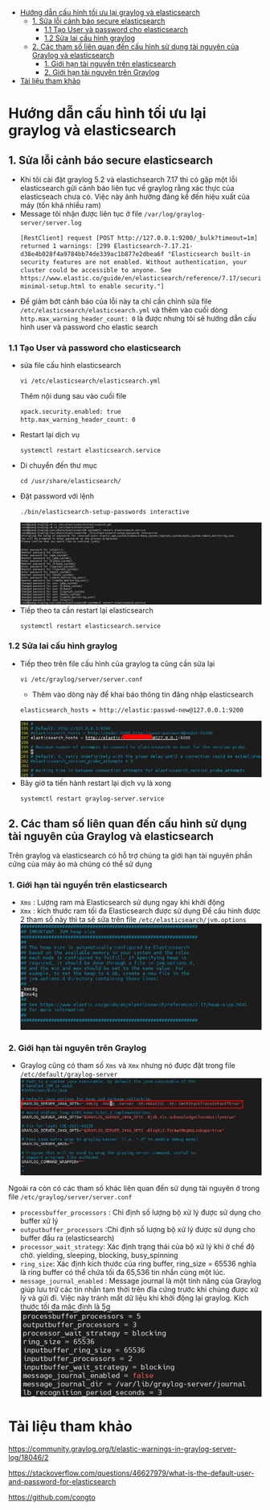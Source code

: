 - [Hướng dẫn cấu hình tối ưu lại graylog và elasticsearch](#hướng-dẫn-cấu-hình-tối-ưu-lại-graylog-và-elasticsearch)
  - [1. Sửa lỗi cảnh báo secure elasticsearch](#1-sửa-lỗi-cảnh-báo-secure-elasticsearch)
    - [1.1 Tạo User và password cho elasticsearch](#11-tạo-user-và-password-cho-elasticsearch)
    - [1.2 Sửa lai cấu hình graylog](#12-sửa-lai-cấu-hình-graylog)
  - [2. Các tham số liên quan đến cấu hình sử dụng tài nguyên của Graylog và elasticsearch](#2-các-tham-số-liên-quan-đến-cấu-hình-sử-dụng-tài-nguyên-của-graylog-và-elasticsearch)
    - [1. Giới hạn tài nguyền trên elasticsearch](#1-giới-hạn-tài-nguyền-trên-elasticsearch)
    - [2. Giới hạn tài nguyên trên Graylog](#2-giới-hạn-tài-nguyên-trên-graylog)
- [Tài liệu tham khảo](#tài-liệu-tham-khảo)
# Hướng dẫn cấu hình tối ưu lại graylog và elasticsearch
## 1. Sửa lỗi cảnh báo secure elasticsearch
- Khi tôi cài đặt graylog 5.2 và elastichsearch 7.17 thi có gặp một lỗi elasticsearch gửi cảnh báo liên tục về graylog rằng xác thực của elasticseach chưa có. Việc này ảnh hưởng đáng kể đến hiệu xuất của máy (tốn khá nhiều ram)
- Message tôi nhận được liên tục ở file `/var/log/graylog-server/server.log`
  ```
  [RestClient] request [POST http://127.0.0.1:9200/_bulk?timeout=1m] returned 1 warnings: [299 Elasticsearch-7.17.21-d38e4b028f4a9784bb74de339ac1b877e2dbea6f "Elasticsearch built-in security features are not enabled. Without authentication, your cluster could be accessible to anyone. See https://www.elastic.co/guide/en/elasticsearch/reference/7.17/security-minimal-setup.html to enable security."]
  ```
- Để giảm bớt cảnh báo của lỗi này ta chỉ cần chỉnh sửa file `/etc/elasticsearch/elasticsearch.yml` và thêm vào cuối dòng `http.max_warning_header_count: 0` là được nhưng tôi sẽ hướng dẫn cấu hình user và password cho elastic search
### 1.1 Tạo User và password cho elasticsearch
- sửa file cấu hình elasticsearch
  ```
  vi /etc/elasticsearch/elasticsearch.yml
  ```
  Thêm nội dung sau vào cuối file
  ```
  xpack.security.enabled: true
  http.max_warning_header_count: 0
  ```
- Restart lại dịch vụ
  ```
  systemctl restart elasticsearch.service
  ```
- Di chuyển đến thư mục
  ```
  cd /usr/share/elasticsearch/
  ```
- Đặt password với lệnh
  ```
  ./bin/elasticsearch-setup-passwords interactive
  ```
  ![alt text](anh/Screenshot_94.png)
- Tiếp theo ta cần restart lại elasticsearch
  ```
  systemctl restart elasticsearch.service
  ```
### 1.2 Sửa lai cấu hình graylog
- Tiếp theo trên file cấu hình của graylog ta cũng cần sửa lại 
  ```
  vi /etc/graylog/server/server.conf
  ```
  - Thêm vào dòng này để khai báo thông tin đăng nhập elasticsearch
  ```
  elasticsearch_hosts = http://elastic:passwd-new@127.0.0.1:9200
  ```
  ![alt text](anh/Screenshot_95.png)
- Bây giờ ta tiến hành restart lại dịch vụ là xong
  ```
  systemctl restart graylog-server.service
  ```
## 2. Các tham số liên quan đến cấu hình sử dụng tài nguyên của Graylog và elasticsearch
Trên graylog và elasticsearch có hỗ trợ chúng ta giới hạn tài nguyên phần cứng của máy ảo mà chúng có thể sử dụng
### 1. Giới hạn tài nguyền trên elasticsearch
- `Xms` : Lượng ram mà Elasticsearch sử dụng ngay khi khởi động
- `Xmx` : kích thước ram tối đa Elasticsearch được sử dụng
Để cấu hình được 2 tham số này thì ta sẽ sửa trên file `/etc/elasticsearch/jvm.options`
![alt text](anh/Screenshot_96.png)
### 2. Giới hạn tài nguyên trên Graylog
- Graylog cũng có tham số `Xms` và `Xmx` nhưng nó được đặt trong file `/etc/default/graylog-server`
![alt text](anh/Screenshot_97.png)

Ngoài ra còn có các tham số khác liên quan đến sử dụng tài nguyên ở trong file `/etc/graylog/server/server.conf`
- `processbuffer_processors` : Chỉ định số lượng bộ xử lý được sử dụng cho buffer xử lý
- `outputbuffer_processors` :Chỉ định số lượng bộ xử lý được sử dụng cho buffer đầu ra (elasticsearch)
- `processor_wait_strategy`: Xác định trạng thái của bộ xử lý khi ở chế độ chờ. yielding, sleeping, blocking, busy_spinning
- `ring_size`: Xác định kích thước của ring buffer, ring_size = 65536 nghĩa là ring buffer có thể chứa tối đa 65,536 tin nhắn cùng một lúc.
- `message_journal_enabled` : Message journal là một tính năng của Graylog giúp lưu trữ các tin nhắn tạm thời trên đĩa cứng trước khi chúng được xử lý và gửi đi. Việc này tránh mất dữ liệu khi khởi động lại graylog. Kích thước tối đa mặc định là 5g
  ![alt text](anh/Screenshot_98.png)
# Tài liệu tham khảo
https://community.graylog.org/t/elastic-warnings-in-graylog-server-log/18046/2

https://stackoverflow.com/questions/46627979/what-is-the-default-user-and-password-for-elasticsearch

https://github.com/congto